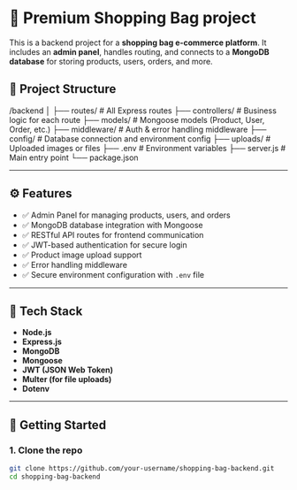 # 👜 Premium Shopping Bag project

This is a backend project for a **shopping bag e-commerce platform**. It includes an **admin panel**, handles routing, and connects to a **MongoDB database** for storing products, users, orders, and more.

## 📂 Project Structure


/backend
│
├── routes/ # All Express routes
├── controllers/ # Business logic for each route
├── models/ # Mongoose models (Product, User, Order, etc.)
├── middleware/ # Auth & error handling middleware
├── config/ # Database connection and environment config
├── uploads/ # Uploaded images or files
├── .env # Environment variables
├── server.js # Main entry point
└── package.json



---

## ⚙️ Features

- ✅ Admin Panel for managing products, users, and orders
- ✅ MongoDB database integration with Mongoose
- ✅ RESTful API routes for frontend communication
- ✅ JWT-based authentication for secure login
- ✅ Product image upload support
- ✅ Error handling middleware
- ✅ Secure environment configuration with `.env` file

---

## 🔧 Tech Stack

- **Node.js**  
- **Express.js**  
- **MongoDB**  
- **Mongoose**  
- **JWT (JSON Web Token)**  
- **Multer (for file uploads)**  
- **Dotenv**  

---

## 🚀 Getting Started

### 1. Clone the repo

```bash
git clone https://github.com/your-username/shopping-bag-backend.git
cd shopping-bag-backend
